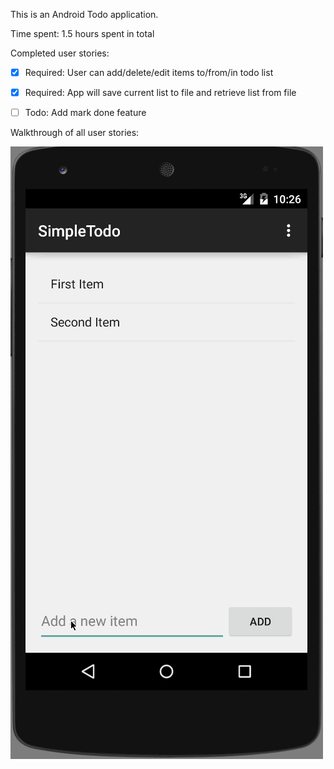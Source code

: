 
This is an Android Todo application.

Time spent: 1.5 hours spent in total

Completed user stories:

 * [x] Required: User can add/delete/edit items to/from/in todo list 
 * [x] Required: App will save current list to file and retrieve list from file 
 * [ ] Todo: Add mark done feature


Walkthrough of all user stories:

![Video Walkthrough](user_story_demo.gif)
